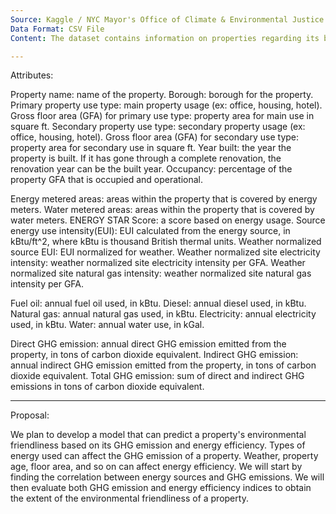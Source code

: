 ```yaml
---
Source: Kaggle / NYC Mayor's Office of Climate & Environmental Justice
Data Format: CSV File
Content: The dataset contains information on properties regarding its basic information, indices used for evaluating energy efficiency, types of energy used in the property, and greenhouse gas (GHG) emissions.

---
```


Attributes:

Property name: name of the property.
Borough: borough for the property.
Primary property use type: main property usage (ex: office, housing, hotel).
Gross floor area (GFA) for primary use type: property area for main use in square ft.
Secondary property use type: secondary property usage (ex: office, housing, hotel).
Gross floor area (GFA) for secondary use type: property area for secondary use in square ft.
Year built: the year the property is built. If it has gone through a complete renovation, the renovation year can be the built year.
Occupancy: percentage of the property GFA that is occupied and operational.

Energy metered areas: areas within the property that is covered by energy meters.
Water metered areas: areas within the property that is covered by water meters.
ENERGY STAR Score: a score based on energy usage.
Source energy use intensity(EUI): EUI calculated from the energy source, in kBtu/ft^2, where kBtu is thousand British thermal units.
Weather normalized source EUI:  EUI normalized for weather.
Weather normalized site electricity intensity: weather normalized site electricity intensity per GFA.
Weather normalized site natural gas intensity: weather normalized site natural gas intensity per GFA.

Fuel oil: annual fuel oil used, in kBtu.
Diesel: annual diesel used, in kBtu.
Natural gas: annual natural gas used, in kBtu.
Electricity: annual electricity used, in kBtu.
Water: annual water use, in kGal.

Direct GHG emission: annual direct GHG emission emitted from the property, in tons of carbon dioxide equivalent.
Indirect GHG emission: annual indirect GHG emission emitted from the property, in tons of carbon dioxide equivalent.
Total GHG emission: sum of direct and indirect GHG emissions in tons of carbon dioxide equivalent.

---

Proposal:

We plan to develop a model that can predict a property's environmental friendliness based on its GHG emission and energy efficiency. 
Types of energy used can affect the GHG emission of a property. Weather, property age, floor area, and so on can affect energy efficiency.
We will start by finding the correlation between energy sources and GHG emissions. We will then evaluate both GHG emission and energy efficiency indices to obtain the extent of the environmental friendliness of a property.

